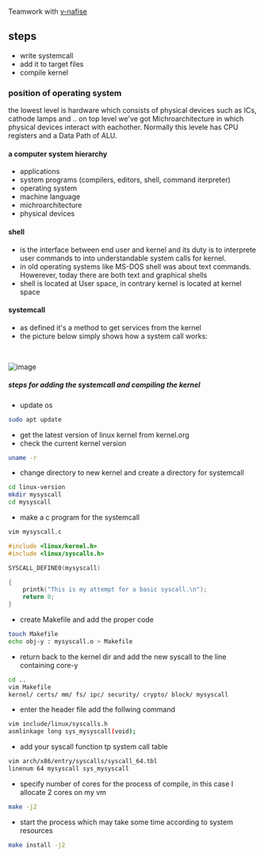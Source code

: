Teamwork with [v-nafise](https://github.com/v-nafiseh/Kernel)

## steps
+ write systemcall
+ add it to target files
+ compile kernel
### position of operating system
the lowest level is hardware which consists of physical devices such as ICs, cathode lamps and .. on top level we've got Michroarchitecture in which physical devices interact with eachother. Normally this levele has CPU registers and a Data Path of ALU.

#### a computer system hierarchy
+ applications
+ system programs (compilers, editors, shell, command iterpreter)
+ operating system
+ machine language
+ michroarchitecture
+ physical devices


#### shell
+ is the interface between end user and kernel and its duty is to interprete user commands to into understandable system calls for kernel.
+ in old operating systems like MS-DOS shell was about text commands. Howerever, today there are both text and graphical shells
+ shell is located at User space, in contrary kernel is located at kernel space


#### systemcall
+ as defined it's a method to get services from the kernel
+ the picture below simply shows how a system call works: 
</br>

![image](https://user-images.githubusercontent.com/56467180/133322681-a4ef9d65-93fe-49e8-8e8a-8647fcd519ac.png)

##### steps for adding the systemcall and compiling the kernel
- update os
```sh 
sudo apt update
```
- get the latest version of linux kernel from kernel.org
- check the current kernel version
```sh
uname -r
```
- change directory to new kernel and create a directory for systemcall
```sh
cd linux-version
mkdir mysyscall
cd mysyscall
```
- make a c program for the systemcall
```sh
vim mysyscall.c
```
```c
#include <linux/kernel.h>
#include <linux/syscalls.h>

SYSCALL_DEFINE0(mysyscall)

{
    printk("This is my attempt for a basic syscall.\n");
    return 0;
}
```
- create Makefile and add the proper code
```sh
touch Makefile
echo obj-y : mysyscall.o > Makefile
```
- return back to the kernel dir and add the new syscall to the line containing core-y
```sh
cd ..
vim Makefile
kernel/ certs/ mm/ fs/ ipc/ security/ crypto/ block/ mysyscall
```
- enter the header file add the follwing command
```sh
vim include/linux/syscalls.h
asmlinkage long sys_mysyscall(void);
```
- add your syscall function tp system call table
```sh
vim arch/x86/entry/syscalls/syscall_64.tbl
linenum 64 mysyscall sys_mysyscall
```
- specify number of cores for the process of compile, in this case I allocate 2 cores on my vm
```sh
make -j2
```
- start the process which may take some time according to system resources
```sh
make install -j2
```

